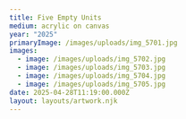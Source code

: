 ```yaml
---
title: Five Empty Units
medium: acrylic on canvas
year: "2025"
primaryImage: /images/uploads/img_5701.jpg
images:
  - image: /images/uploads/img_5702.jpg
  - image: /images/uploads/img_5703.jpg
  - image: /images/uploads/img_5704.jpg
  - image: /images/uploads/img_5705.jpg
date: 2025-04-28T11:19:00.000Z
layout: layouts/artwork.njk
---
```

